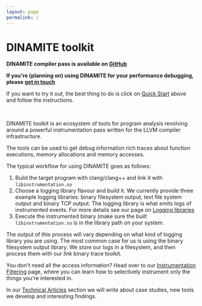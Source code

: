 ```yaml
---
layout: page
permalink: /
---
```

# DINAMITE toolkit

**DINAMITE compiler pass is available on [GitHub](https://github.com/dinamite-toolkit/dinamite)**

**If you're (planning on) using DINAMITE for your performance debugging, please [get in touch](/contact/)**

If you want to try it out, the best thing to do is click on [Quick Start](/quickstart/) above and
follow the instructions.

<br>

DINAMITE toolkit is an ecosystem of tools for program analysis revolving 
around a powerful instrumentation pass written for the LLVM compiler 
infrastructure.

The tools can be used to get debug information rich traces about function executions,
memory allocations and memory accesses.

The typical workflow for using DINAMITE goes as follows:

1. Build the target program with clang/clang++ and link it with `libinstrumentation.so`
2. Choose a logging library flavour and build it.
    We currently provide three example logging libraries: binary filesystem output,
    text file system output and binary TCP output.
    The logging library is what emits logs of instrumented events. For more details
    see our page on [Logging libraries](user-guide/#logging-libraries)
3. Execute the instrumented binary (make sure the built `libinstrumentation.so` is
in the library path on your system.

The output of this process will vary depending on what kind of logging library you
are using. The most common case for us is using the binary filesystem output library.
We store our logs in a filesystem, and then process them with our *link* binary trace
toolkit.

You don't need all the access information? Head over to our [Instrumentation Filtering](user-guide/#instrumentation-filtering)
page, where you can learn how to selectively instrument only the things you're interested in.

In our [Technical Articles](/tech-articles/) section we will write about case studies, new tools we develop and interesting
findings.

